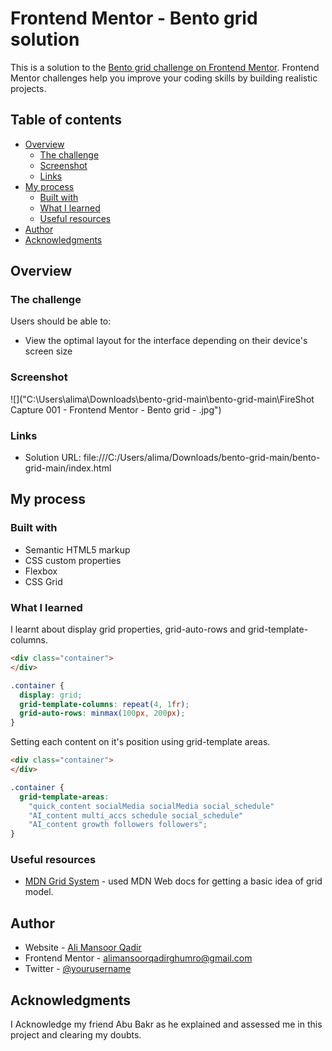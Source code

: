 # Frontend Mentor - Bento grid solution

This is a solution to the [Bento grid challenge on Frontend Mentor](https://www.frontendmentor.io/challenges/bento-grid-RMydElrlOj). Frontend Mentor challenges help you improve your coding skills by building realistic projects. 

## Table of contents

- [Overview](#overview)
  - [The challenge](#the-challenge)
  - [Screenshot](#screenshot)
  - [Links](#links)
- [My process](#my-process)
  - [Built with](#built-with)
  - [What I learned](#what-i-learned)
  - [Useful resources](#useful-resources)
- [Author](#author)
- [Acknowledgments](#acknowledgments)


## Overview

### The challenge

Users should be able to:

- View the optimal layout for the interface depending on their device's screen size

### Screenshot

![]("C:\Users\alima\Downloads\bento-grid-main\bento-grid-main\FireShot Capture 001 - Frontend Mentor - Bento grid - .jpg")

### Links

- Solution URL: file:///C:/Users/alima/Downloads/bento-grid-main/bento-grid-main/index.html


## My process

### Built with

- Semantic HTML5 markup
- CSS custom properties
- Flexbox
- CSS Grid

### What I learned

I learnt about display grid properties, grid-auto-rows and grid-template-columns.

```html
<div class="container">
</div>
```
```css
.container {
  display: grid;
  grid-template-columns: repeat(4, 1fr);
  grid-auto-rows: minmax(100px, 200px);
}
```
Setting each content on it's position using grid-template areas.

```html
<div class="container">
</div>
```
```css
.container {
  grid-template-areas:
    "quick_content socialMedia socialMedia social_schedule"
    "AI_content multi_accs schedule social_schedule"
    "AI_content growth followers followers";
}
```

### Useful resources

- [MDN Grid System](https://developer.mozilla.org/en-US/docs/Web/CSS/grid) - used MDN Web docs for getting a basic idea of grid model.

## Author

- Website - [Ali Mansoor Qadir](file:///C:/Users/alima/Downloads/bento-grid-main/bento-grid-main/index.html)
- Frontend Mentor - [alimansoorqadirghumro@gmail.com](https://www.frontendmentor.io/profile/AliMansoor2001)
- Twitter - [@yourusername](https://www.twitter.com/alimansoorqadirghumro@gmail.com)

## Acknowledgments

I Acknowledge my friend Abu Bakr as he explained and assessed me in this project and clearing my doubts.

